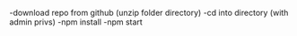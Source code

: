 -download repo from github (unzip folder directory)
-cd into directory (with admin privs)
-npm install
-npm start
